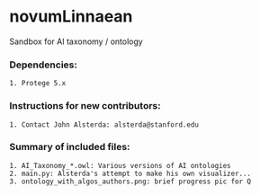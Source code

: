 # novumLinnaean
Sandbox for AI taxonomy / ontology

### Dependencies:
    1. Protege 5.x

### Instructions for new contributors:
    1. Contact John Alsterda: alsterda@stanford.edu

### Summary of included files:
    1. AI_Taxonomy_*.owl: Various versions of AI ontologies
    2. main.py: Alsterda's attempt to make his own visualizer...
    3. ontology_with_algos_authors.png: brief progress pic for Q
